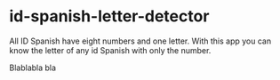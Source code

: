 # id-spanish-letter-detector
All ID Spanish have eight numbers and one letter. With this app you can know the letter of any id Spanish with only the number.


Blablabla bla